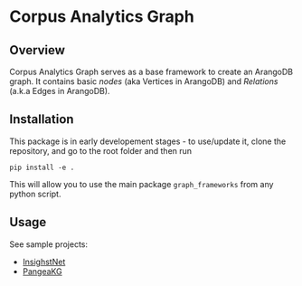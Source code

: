 # Corpus Analytics Graph

## Overview
Corpus Analytics Graph serves as a base framework to create an ArangoDB graph. It contains basic *nodes* (aka Vertices in ArangoDB) and *Relations* (a.k.a Edges in ArangoDB).

## Installation

This package is in early developement stages - to use/update it, clone the repository, and go to the root folder and then run

```
pip install -e .
```

This will allow you to use the main package `graph_frameworks` from any python script.

## Usage

See sample projects:
- [InsighstNet](https://gitlab.dlr.de/insightsnet/inisightsnet_code/-/tree/main/insightsnet_graphs)
- [PangeaKG]()

